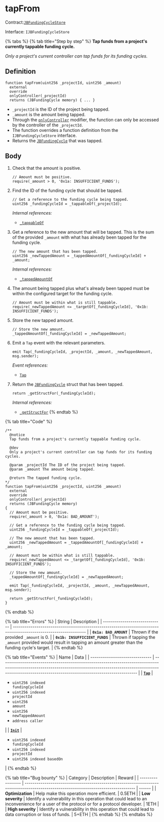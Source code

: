 # tapFrom

Contract:[`JBFundingCycleStore`](../)​‌

Interface: `IJBFundingCycleStore`

{% tabs %}
{% tab title="Step by step" %}
**Tap funds from a project's currently tappable funding cycle.**

_Only a project's current controller can tap funds for its funding cycles._

## Definition

```solidity
function tapFrom(uint256 _projectId, uint256 _amount)
  external
  override
  onlyController(_projectId)
  returns (JBFundingCycle memory) { ... }
```

* `_projectId` is the ID of the project being tapped.
* `_amount` is the amount being tapped.
* Through the [`onlyController`](../../jbcontrollerutility/modifiers/onlycontroller.md) modifier, the function can only be accessed by the controller of the `_projectId`.
* The function overrides a function definition from the `IJBFundingCycleStore` interface.
* Returns the [`JBFundingCycle`](../../../data-structures/jbfundingcycle.md) that was tapped.

## Body

1.  Check that the amount is positive.

    ```solidity
    // Amount must be positive.
    require(_amount > 0, '0x1a: INSUFFICIENT_FUNDS');
    ```
2.  Find the ID of the funding cycle that should be tapped.

    ```solidity
    // Get a reference to the funding cycle being tapped.
    uint256 _fundingCycleId = _tappableOf(_projectId);
    ```

    _Internal references:_

    * [`_tappableOf`](\_tappableof.md)
3.  Get a reference to the new amount that will be tapped. This is the sum of the provided `_amount` with what has already been tapped for the funding cycle.

    ```solidity
    // The new amount that has been tapped.
    uint256 _newTappedAmount = _tappedAmountOf[_fundingCycleId] + _amount;
    ```

    _Internal references:_

    * [`_tappedAmountOf`](../properties/\_tappedamountof.md)
4.  The amount being tapped plus what's already been tapped must be within the configured target for the funding cycle.

    ```solidity
    // Amount must be within what is still tappable.
    require(_newTappedAmount <= _targetOf[_fundingCycleId], '0x1b: INSUFFICIENT_FUNDS');
    ```
5.  Store the new tapped amount.

    ```solidity
    // Store the new amount.
    _tappedAmountOf[_fundingCycleId] = _newTappedAmount;
    ```
6.  Emit a `Tap` event with the relevant parameters.

    ```solidity
    emit Tap(_fundingCycleId, _projectId, _amount, _newTappedAmount, msg.sender);
    ```

    _Event references:_

    * [`Tap`](../events/tap.md)
7.  Return the [`JBFundingCycle`](../../../data-structures/jbfundingcycle.md) struct that has been tapped.

    ```solidity
    return _getStructFor(_fundingCycleId);
    ```

    _Internal references:_

    * [`_getStructFor`](../read/\_getstructfor.md)
{% endtab %}

{% tab title="Code" %}
```solidity
/** 
  @notice 
  Tap funds from a project's currently tappable funding cycle.

  @dev
  Only a project's current controller can tap funds for its funding cycles.

  @param _projectId The ID of the project being tapped.
  @param _amount The amount being tapped.

  @return The tapped funding cycle.
*/
function tapFrom(uint256 _projectId, uint256 _amount)
  external
  override
  onlyController(_projectId)
  returns (JBFundingCycle memory)
{
  // Amount must be positive.
  require(_amount > 0, '0x1a: BAD_AMOUNT');
  
  // Get a reference to the funding cycle being tapped.
  uint256 _fundingCycleId = _tappableOf(_projectId);

  // The new amount that has been tapped.
  uint256 _newTappedAmount = _tappedAmountOf[_fundingCycleId] + _amount;

  // Amount must be within what is still tappable.
  require(_newTappedAmount <= _targetOf[_fundingCycleId], '0x1b: INSUFFICIENT_FUNDS');

  // Store the new amount.
  _tappedAmountOf[_fundingCycleId] = _newTappedAmount;

  emit Tap(_fundingCycleId, _projectId, _amount, _newTappedAmount, msg.sender);

  return _getStructFor(_fundingCycleId);
}
```
{% endtab %}

{% tab title="Errors" %}
| String                         | Description                                                                                                         |
| ------------------------------ | ------------------------------------------------------------------------------------------------------------------- |
| **`0x1a: BAD_AMOUNT`**         | Thrown if the provided `_amount` is 0.                                                                              |
| **`0x1b: INSUFFICIENT_FUNDS`** | Thrown if tapping the `_amount` provided would result in tapping an amount greater than the funding cycle's target. |
{% endtab %}

{% tab title="Events" %}
| Name                            | Data                                                                                                                                                                                                                              |
| ------------------------------- | --------------------------------------------------------------------------------------------------------------------------------------------------------------------------------------------------------------------------------- |
| [**`Tap`**](../events/tap.md)   | <ul><li><code>uint256 indexed fundingCycleId</code></li><li><code>uint256 indexed projectId</code></li><li><code>uint256 amount</code></li><li><code>uint256 newTappedAmount</code></li><li><code>address caller</code></li></ul> |
| [**`Init`**](../events/init.md) | <ul><li><code>uint256 indexed fundingCycleId</code></li><li><code>uint256 indexed projectId</code></li><li><code>uint256 indexed basedOn</code></li></ul>                                                                         |
{% endtab %}

{% tab title="Bug bounty" %}
| Category          | Description                                                                                                                            | Reward |
| ----------------- | -------------------------------------------------------------------------------------------------------------------------------------- | ------ |
| **Optimization**  | Help make this operation more efficient.                                                                                               | 0.5ETH |
| **Low severity**  | Identify a vulnerability in this operation that could lead to an inconvenience for a user of the protocol or for a protocol developer. | 1ETH   |
| **High severity** | Identify a vulnerability in this operation that could lead to data corruption or loss of funds.                                        | 5+ETH  |
{% endtab %}
{% endtabs %}
